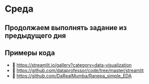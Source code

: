 # Среда

## Продолжаем выполнять задание из предыдущего дня

## Примеры кода
- 🐍 https://streamlit.io/gallery?category=data-visualization
- 🐍 https://github.com/dataprofessor/code/tree/master/streamlit
- 🐍 https://github.com/DaRealMumba/Ranepa_simple_EDA